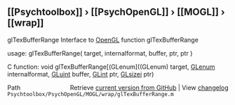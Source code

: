 ## [[Psychtoolbox]] &#8250; [[PsychOpenGL]] &#8250; [[MOGL]] &#8250; [[wrap]]

glTexBufferRange  Interface to [OpenGL](OpenGL) function glTexBufferRange  
  
usage:  glTexBufferRange( target, internalformat, buffer, ptr, ptr )  
  
C function:  void glTexBufferRange[(GLenum]((GLenum) target, [GLenum](GLenum) internalformat, [GLuint](GLuint) buffer, [GLint](GLint) ptr, [GLsizei](GLsizei) ptr)  




<div class="code_header" style="text-align:right;">
  <span style="float:left;">Path&nbsp;&nbsp;</span> <span class="counter">Retrieve <a href=
  "https://raw.github.com/Psychtoolbox-3/Psychtoolbox-3/beta/Psychtoolbox/PsychOpenGL/MOGL/wrap/glTexBufferRange.m">current version from GitHub</a> | View <a href=
  "https://github.com/Psychtoolbox-3/Psychtoolbox-3/commits/beta/Psychtoolbox/PsychOpenGL/MOGL/wrap/glTexBufferRange.m">changelog</a></span>
</div>
<div class="code">
  <code>Psychtoolbox/PsychOpenGL/MOGL/wrap/glTexBufferRange.m</code>
</div>

